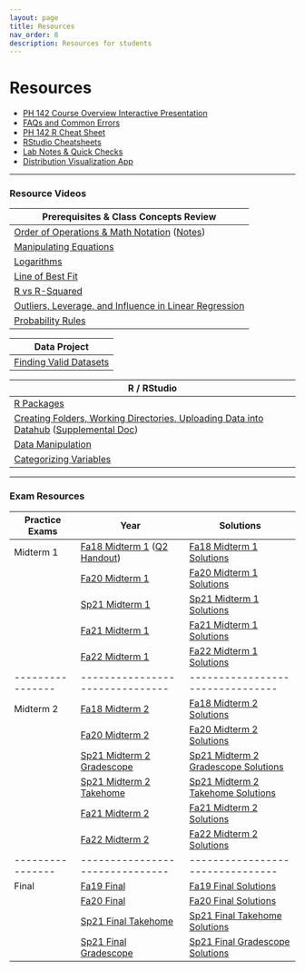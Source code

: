 ```yaml
---
layout: page
title: Resources
nav_order: 8
description: Resources for students
---
```

# Resources

- [PH 142 Course Overview Interactive Presentation](https://prezi.com/p/xpqdo6z9nbhw/learning-from-data/)
- [FAQs and Common Errors](https://ph142-ucb.github.io/fa23/src/resources/faq/)
- [PH 142 R Cheat Sheet](https://docs.google.com/document/d/1mVhjngYDDcrlOvaBB5SfuKaU3O1btxZU45BOj0DXc48/edit#) 
- [RStudio Cheatsheets](https://www.rstudio.com/resources/cheatsheets/)
- [Lab Notes & Quick Checks](https://docs.google.com/document/d/1mzU-mUZRzfSP5I1XY0tTvm5EfVqJfd9EBZgEpLFlIzo/edit#heading=h.4im559r5sk9y)
- [Distribution Visualization App](https://geneho.shinyapps.io/oomphstat-v2/_w_ff2f84d7/_w_c7a34e2e/)

<hr>

### Resource Videos

| Prerequisites & Class Concepts Review                                                                                                                               | 
|-------------------------------------------------------------------------------------------------------------------------------------------------------------------|
| [Order of Operations & Math Notation](https://www.youtube.com/watch?v=q169gG-f8NU) ([Notes](https://ph142-ucb.github.io/sp22/src/resource/review_math_nolan.pdf)) |
| [Manipulating Equations](https://www.youtube.com/watch?v=6zenzwW2iv8)                                                                                             |
| [Logarithms](https://www.youtube.com/watch?v=3Ygq9CqaNlA)                                                                                                         |
| [Line of Best Fit](https://www.youtube.com/watch?v=fQJCbrno2CQ)                                                                                                   |
| [R vs R-Squared](https://www.youtube.com/watch?v=WSFMBgEi3iw)                                                                                                     |
| [Outliers, Leverage, and Influence in Linear Regression](https://www.youtube.com/watch?v=_rHvQfwCQlg)                                                             |
| [Probability Rules](https://www.youtube.com/watch?v=phYMnGGT0Ro)                                                                                                  |

| Data Project                                      |
|---------------------------------------------------|
| [Finding Valid Datasets](https://www.youtube.com/watch?v=-W8aECcQ2dg)


| R / RStudio                                                                                                                                                                                                                     |
|---------------------------------------------------------------------------------------------------------------------------------------------------------------------------------------------------------------------------------|
| [R Packages](https://www.youtube.com/watch?v=FcnbaSm_vug)                                                                                                                                                                       |
| [Creating Folders, Working Directories, Uploading Data into Datahub](https://www.youtube.com/watch?v=iwRA5lI3XIM) ([Supplemental Doc](https://docs.google.com/document/d/1a00RtBiiaXoBKSk_2oStR6o7lmRe52PN6X6Mmr9vWrs/edit))    |
| [Data Manipulation](https://www.youtube.com/watch?v=96A0TuJ43hk)                                                                                                                                                                |
| [Categorizing Variables](https://youtu.be/wyJu6lX-2Vc)                                                                                                                                                                         |

<hr>

### Exam Resources

| Practice Exams | Year                          | Solutions                      |
|----------------|-------------------------------|--------------------------------|
| Midterm 1      | [Fa18 Midterm 1](https://ph142-ucb.github.io/fa23/src/resources/fa18-mt1.pdf) ([Q2 Handout](https://ph142-ucb.github.io/fa23/src/resources/fa18-mt1-supp.pdf)) | [Fa18 Midterm 1 Solutions](https://ph142-ucb.github.io/fa23/src/resources/fa18-mt1-sol.pdf) |
|                | [Fa20 Midterm 1](https://ph142-ucb.github.io/fa23/src/resources/fa20-mt1.pdf) | [Fa20 Midterm 1 Solutions](https://ph142-ucb.github.io/fa23/src/resources/fa20-mt1-sol.pdf) |
|                | [Sp21 Midterm 1](https://ph142-ucb.github.io/fa23/src/resources/sp21-mt1.pdf) | [Sp21 Midterm 1 Solutions](https://ph142-ucb.github.io/fa23/src/resources/sp21-mt1-sol.pdf) |
|                | [Fa21 Midterm 1](https://ph142-ucb.github.io/fa23/src/resources/fa21-mt1.pdf) | [Fa21 Midterm 1 Solutions](https://ph142-ucb.github.io/fa23/src/resources/fa21-mt1-sol.pdf) |
|                | [Fa22 Midterm 1](https://ph142-ucb.github.io/fa23/src/resources/Midterm1_Fa2022_V2.pdf) | [Fa22 Midterm 1 Solutions](https://ph142-ucb.github.io/fa23/src/resources/Midterm1_Fa2022_V2-sol.pdf) |
|----------------|-------------------------------|--------------------------------|
| Midterm 2      | [Fa18 Midterm 2](https://ph142-ucb.github.io/fa23/src/resources/mt2/mt2_fa18.pdf) | [Fa18 Midterm 2 Solutions](https://ph142-ucb.github.io/fa23/src/resources/mt2/mt2_fa18_SOLUTIONS.pdf) |
|                | [Fa20 Midterm 2](https://ph142-ucb.github.io/fa23/src/resources/mt2/mt2_fa20.pdf) | [Fa20 Midterm 2 Solutions](https://ph142-ucb.github.io/fa23/src/resources/mt2/mt2_fa20_SOLUTIONS.pdf) |
|                | [Sp21 Midterm 2 Gradescope](https://ph142-ucb.github.io/fa23/src/resources/mt2/mt2_sp21_gradescope.pdf) | [Sp21 Midterm 2 Gradescope Solutions](https://ph142-ucb.github.io/fa23/src/resources/mt2/mt2_sp21_gradescope_SOLUTIONS.pdf) |
|                | [Sp21 Midterm 2 Takehome](https://ph142-ucb.github.io/fa23/src/resources/mt2/mt2_sp21_takehome.pdf) | [Sp21 Midterm 2 Takehome Solutions](https://ph142-ucb.github.io/fa23/src/resources/mt2/mt2_sp21_takehome_SOLUTIONS.pdf) |
|                | [Fa21 Midterm 2](https://ph142-ucb.github.io/fa23/src/resources/mt2/mt2_fa21.pdf) | [Fa21 Midterm 2 Solutions](https://ph142-ucb.github.io/fa23/src/resources/mt2/mt2_fa21_SOLUTIONS.pdf) |
|                | [Fa22 Midterm 2](https://ph142-ucb.github.io/fa23/src/resources/mt2/mt2_fa22.pdf) | [Fa22 Midterm 2 Solutions](https://ph142-ucb.github.io/fa23/src/resources/mt2/mt2_fa22_SOLUTIONS.pdf) |
|----------------|-------------------------------|--------------------------------|
| Final          | [Fa19 Final](https://ph142-ucb.github.io/fa23/src/resources/final/final_fa19.pdf) | [Fa19 Final Solutions](https://ph142-ucb.github.io/fa23/src/resources/final/final_fa19_SOLUTIONS.pdf) |
|                | [Fa20 Final](https://ph142-ucb.github.io/fa23/src/resources/final/final_fa20.pdf) | [Fa20 Final Solutions](https://ph142-ucb.github.io/fa23/src/resources/final/final_fa20_SOLUTIONS.pdf) |
|                | [Sp21 Final Takehome](https://ph142-ucb.github.io/fa23/src/resources/final/final_sp21_takehome.pdf) | [Sp21 Final Takehome Solutions](https://ph142-ucb.github.io/fa23/src/resources/final/final_sp21_takehome_SOLUTIONS.pdf) |
|                | [Sp21 Final Gradescope](https://ph142-ucb.github.io/fa23/src/resources/final/final_sp21_timed.pdf) | [Sp21 Final Gradescope Solutions](https://ph142-ucb.github.io/fa23/src/resources/final/final_sp21_timed_SOLUTIONS.pdf) |  



